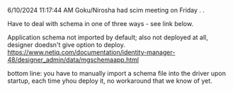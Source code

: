 6/10/2024 11:17:44 AM
Goku/Nirosha had scim meeting on Friday . .

Have to deal with schema in one of three ways - see link below.


Application schema not imported by default; also not deployed at all, designer doedsn't give option to deploy.
https://www.netiq.com/documentation/identity-manager-48/designer_admin/data/mgschemaapp.html


bottom line: you have to manually import a schema file into the driver upon startup, each time yhou deploy it, no workaround that we know of yet.
